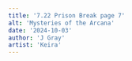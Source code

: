 ```yaml
---
title: '7.22 Prison Break page 7'
alt: 'Mysteries of the Arcana'
date: '2024-10-03'
author: 'J Gray'
artist: 'Keira'
---
```

